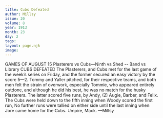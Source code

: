 ```yaml
---
title: Cubs Defeated
author: Millsy
issue: 20
volume: 8
year: 1913
month: 23
day: 2
tags:
layout: page.njk
image:
---
```

GAMES OF AUGUST 15    Plasterers vs Cubs—Ninth vs Shed -- Band vs Library    CUBS DEFEATED The Plasterers, and Cubs met for the last game of the week’s series on Friday, and the former secured an easy victory by the score 5—2. Tommy and Yaller pitched, for their respective teams, and both men felt the strain of overwork, especially Tommie, who appeared entirely outdone, and although he did his best, he was no match for the husky Plasterers. The latter scored five runs, by Andy, (2) Augie, Barber, and Felix. The Cubs were held down to the fifth inning when Woody scored the first run, No further runs were tallied on either side until the last inning when Jore came home for the Cubs. Umpire, Mack. —Millsy 




